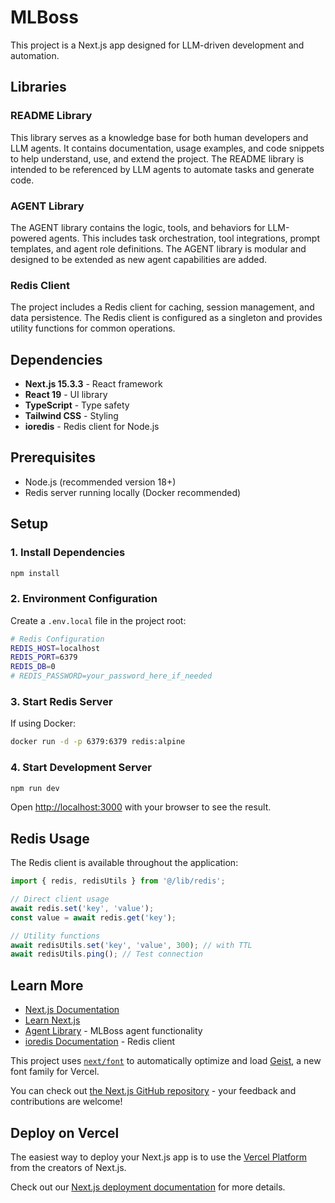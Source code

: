 # MLBoss

This project is a Next.js app designed for LLM-driven development and automation.

## Libraries

### README Library
This library serves as a knowledge base for both human developers and LLM agents. It contains documentation, usage examples, and code snippets to help understand, use, and extend the project. The README library is intended to be referenced by LLM agents to automate tasks and generate code.

### AGENT Library
The AGENT library contains the logic, tools, and behaviors for LLM-powered agents. This includes task orchestration, tool integrations, prompt templates, and agent role definitions. The AGENT library is modular and designed to be extended as new agent capabilities are added.

### Redis Client
The project includes a Redis client for caching, session management, and data persistence. The Redis client is configured as a singleton and provides utility functions for common operations.

## Dependencies

- **Next.js 15.3.3** - React framework
- **React 19** - UI library
- **TypeScript** - Type safety
- **Tailwind CSS** - Styling
- **ioredis** - Redis client for Node.js

## Prerequisites

- Node.js (recommended version 18+)
- Redis server running locally (Docker recommended)

## Setup

### 1. Install Dependencies
```bash
npm install
```

### 2. Environment Configuration
Create a `.env.local` file in the project root:

```bash
# Redis Configuration
REDIS_HOST=localhost
REDIS_PORT=6379
REDIS_DB=0
# REDIS_PASSWORD=your_password_here_if_needed
```

### 3. Start Redis Server
If using Docker:
```bash
docker run -d -p 6379:6379 redis:alpine
```

### 4. Start Development Server
```bash
npm run dev
```

Open [http://localhost:3000](http://localhost:3000) with your browser to see the result.

## Redis Usage

The Redis client is available throughout the application:

```typescript
import { redis, redisUtils } from '@/lib/redis';

// Direct client usage
await redis.set('key', 'value');
const value = await redis.get('key');

// Utility functions
await redisUtils.set('key', 'value', 300); // with TTL
await redisUtils.ping(); // Test connection
```

## Learn More

- [Next.js Documentation](https://nextjs.org/docs)
- [Learn Next.js](https://nextjs.org/learn)
- [Agent Library](./src/agent/) - MLBoss agent functionality
- [ioredis Documentation](https://github.com/redis/ioredis) - Redis client

This project uses [`next/font`](https://nextjs.org/docs/app/building-your-application/optimizing/fonts) to automatically optimize and load [Geist](https://vercel.com/font), a new font family for Vercel.

You can check out [the Next.js GitHub repository](https://github.com/vercel/next.js) - your feedback and contributions are welcome!

## Deploy on Vercel

The easiest way to deploy your Next.js app is to use the [Vercel Platform](https://vercel.com/new?utm_medium=default-template&filter=next.js&utm_source=create-next-app&utm_campaign=create-next-app-readme) from the creators of Next.js.

Check out our [Next.js deployment documentation](https://nextjs.org/docs/app/building-your-application/deploying) for more details.

